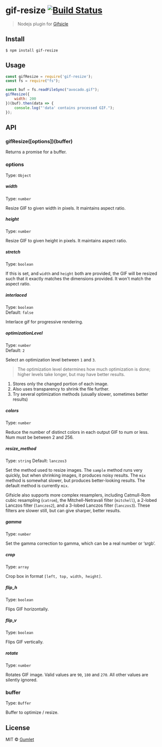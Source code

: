 # gif-resize [![Build Status](https://travis-ci.org/gumlet/gif-resize.svg?branch=master)](https://travis-ci.org/gumlet/gif-resize)

> Nodejs plugin for [Gifsicle](https://www.lcdf.org/gifsicle/)


## Install

```
$ npm install gif-resize
```

## Usage

```js
const gifResize = require('gif-resize');
const fs = require("fs");

const buf = fs.readFileSync("avocado.gif");
gifResize({
	width: 200
})(buf).then(data => {
	console.log("'data' contains processed GIF.");
});
```

## API

### gifResize([options])(buffer)

Returns a promise for a buffer.

### options

Type: `Object`

##### width

Type: `number`

Resize GIF to given width in pixels. It maintains aspect ratio.

##### height

Type: `number`

Resize GIF to given height in pixels. It maintains aspect ratio.

##### stretch

Type: `boolean`

If this is set, and `width` and `height` both are provided, the GIF will be resized such that it exactly matches the dimensions provided. It won't match the aspect ratio.

##### interlaced

Type: `boolean`<br>
Default: `false`

Interlace gif for progressive rendering.

##### optimizationLevel

Type: `number`<br>
Default: `2`

Select an optimization level between `1` and `3`.

> The optimization level determines how much optimization is done; higher levels take longer, but may have better results.

1. Stores only the changed portion of each image.
2. Also uses transparency to shrink the file further.
3. Try several optimization methods (usually slower, sometimes better results)

##### colors

Type: `number`

Reduce the number of distinct colors in each output GIF to num or less. Num must be between 2 and 256.

##### resize_method

Type: `string`
Default: `lanczos3`

Set the method used to resize images. The `sample` method runs very quickly, but when shrinking images, it produces noisy results. The `mix` method is somewhat slower, but produces better-looking results. The default method is currently `mix`.

Gifsicle also supports more complex resamplers, including Catmull-Rom cubic resampling (`catrom`), the Mitchell-Netravali filter (`mitchell`), a 2-lobed Lanczos filter (`lanczos2`), and a 3-lobed Lanczos filter (`lanczos3`). These filters are slower still, but can give sharper, better results.

##### gamma

Type: `number`

Set the gamma correction to gamma, which can be a real number or ‘srgb’.

##### crop

Type: `array`

Crop box in format `[left, top, width, height]`.

##### flip_h

Type: `boolean`

Flips GIF horizontally.

##### flip_v

Type: `boolean`

Flips GIF vertically.

##### rotate

Type: `number`

Rotates GIF image. Valid values are `90`, `180` and `270`. All other values are silently ignored.


### buffer

Type: `Buffer`

Buffer to optimize / resize.


## License

MIT © [Gumlet](https://github.com/gumlet)
